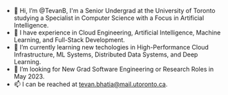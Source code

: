 - 👋 Hi, I’m @TevanB, I'm a Senior Undergrad at the University of Toronto studying a Specialist in Computer Science with a Focus in Artificial Intelligence.
- 👀 I have experience in Cloud Engineering, Artificial Intelligence, Machine Learning, and Full-Stack Development.
- 🌱 I’m currently learning new techologies in High-Performance Cloud Infrastructure, ML Systems, Distributed Data Systems, and Deep Learning.
- 💼 I’m looking for New Grad Software Engineering or Research Roles in May 2023.
- 📫 I can be reached at tevan.bhatia@mail.utoronto.ca.

<!---
TevanB/TevanB is a ✨ special ✨ repository because its `README.md` (this file) appears on your GitHub profile.
You can click the Preview link to take a look at your changes.
--->
